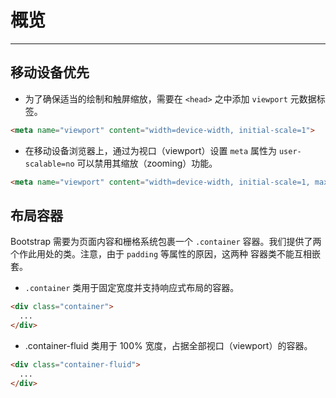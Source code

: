 # 概览
---
## 移动设备优先
- 为了确保适当的绘制和触屏缩放，需要在 `<head>` 之中添加 `viewport` 元数据标签。
```html
<meta name="viewport" content="width=device-width, initial-scale=1">
```

- 在移动设备浏览器上，通过为视口（viewport）设置 `meta` 属性为 `user-scalable=no` 可以禁用其缩放（zooming）功能。
```html
<meta name="viewport" content="width=device-width, initial-scale=1, maximum-scale=1, user-scalable=no">
```

## 布局容器
Bootstrap 需要为页面内容和栅格系统包裹一个 `.container` 容器。我们提供了两个作此用处的类。注意，由于 `padding` 等属性的原因，这两种 容器类不能互相嵌套。
- `.container` 类用于固定宽度并支持响应式布局的容器。
```html
<div class="container">
  ...
</div>
```

- .container-fluid 类用于 100% 宽度，占据全部视口（viewport）的容器。
```html
<div class="container-fluid">
  ...
</div>
```

